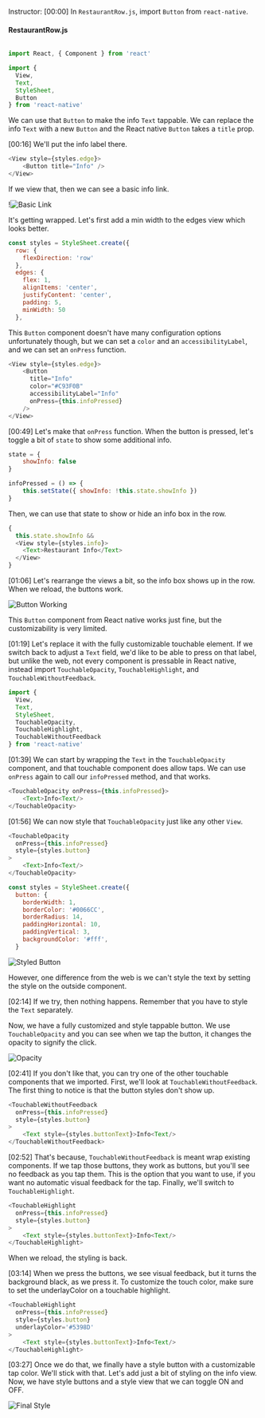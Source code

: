 Instructor: [00:00] In `RestaurantRow.js`, import `Button` from `react-native`. 

#### RestaurantRow.js
```javascript

import React, { Component } from 'react'

import {
  View,
  Text,
  StyleSheet,
  Button
} from 'react-native'

```
We can use that `Button` to make the info `Text` tappable. We can replace the info `Text` with a new `Button` and the React native `Button` takes a `title` prop.

[00:16] We'll put the info label there. 

```javascript
<View style={styles.edge}>
    <Button title="Info" />
</View>
```

If we view that, then we can see a basic info link. 

!![Basic Link](https://res.cloudinary.com/dg3gyk0gu/image/upload/v1549750455/transcript-images/react-native-make-a-touchable-button-in-react-native-basic-link.jpg)

It's getting wrapped. Let's first add a min width to the edges view which looks better. 

```javascript
const styles = StyleSheet.create({
  row: {
    flexDirection: 'row'
  },
  edges: {
    flex: 1,
    alignItems: 'center',
    justifyContent: 'center',
    padding: 5,
    minWidth: 50
  },
```

This `Button` component doesn't have many configuration options unfortunately though, but we can set a `color` and an `accessibilityLabel`, and we can set an `onPress` function.

```javascript
<View style={styles.edge}>
    <Button 
      title="Info" 
      color="#C93F0B"
      accessibilityLabel="Info"
      onPress={this.infoPressed}
    />
</View>
```

[00:49] Let's make that `onPress` function. When the button is pressed, let's toggle a bit of `state` to show some additional info. 

```javascript
state = {
    showInfo: false
}

infoPressed = () => {
    this.setState({ showInfo: !this.state.showInfo })
}
```

Then, we can use that state to show or hide an info box in the row.

```javascript
{
  this.state.showInfo &&
  <View style={styles.info}>
    <Text>Restaurant Info</Text>
  </View>
}
```

[01:06] Let's rearrange the views a bit, so the info box shows up in the row. When we reload, the buttons work. 

![Button Working](https://res.cloudinary.com/dg3gyk0gu/image/upload/v1549750462/transcript-images/react-native-make-a-touchable-button-in-react-native-button-working.jpg)

This `Button` component from React native works just fine, but the customizability is very limited.

[01:19] Let's replace it with the fully customizable touchable element. If we switch back to adjust a `Text` field, we'd like to be able to press on that label, but unlike the web, not every component is pressable in React native, instead import `TouchableOpacity`, `TouchableHighlight`, and `TouchableWithoutFeedback`.

```javascript
import {
  View,
  Text,
  StyleSheet,
  TouchableOpacity,
  TouchableHighlight,
  TouchableWithoutFeedback
} from 'react-native'
```

[01:39] We can start by wrapping the `Text` in the `TouchableOpacity` component, and that touchable component does allow taps. We can use `onPress` again to call our `infoPressed` method, and that works.

```javascript
<TouchableOpacity onPress={this.infoPressed}>
    <Text>Info<Text/>
</TouchableOpacity>
```

[01:56] We can now style that `TouchableOpacity` just like any other `View`. 

```javascript
<TouchableOpacity 
  onPress={this.infoPressed}
  style={styles.button}
>
    <Text>Info<Text/>
</TouchableOpacity>

const styles = StyleSheet.create({
  button: {
    borderWidth: 1,
    borderColor: '#0066CC',
    borderRadius: 14,
    paddingHorizontal: 10,
    paddingVertical: 3,
    backgroundColor: '#fff',
  }
```

![Styled Button](https://res.cloudinary.com/dg3gyk0gu/image/upload/v1549750460/transcript-images/react-native-make-a-touchable-button-in-react-native-styled-button.jpg)

However, one difference from the web is we can't style the text by setting the style on the outside component.

[02:14] If we try, then nothing happens. Remember that you have to style the `Text` separately. 

Now, we have a fully customized and style tappable button. We use `TouchableOpacity` and you can see when we tap the button, it changes the opacity to signify the click.

![Opacity](https://res.cloudinary.com/dg3gyk0gu/image/upload/v1549750456/transcript-images/react-native-make-a-touchable-button-in-react-native-opacity.jpg)

[02:41] If you don't like that, you can try one of the other touchable components that we imported. First, we'll look at `TouchableWithoutFeedback`. The first thing to notice is that the button styles don't show up.

```javascript
<TouchableWithoutFeedback 
  onPress={this.infoPressed}
  style={styles.button}
>
    <Text style={styles.buttonText}>Info<Text/>
</TouchableWithoutFeedback>
```

[02:52] That's because, `TouchableWithoutFeedback` is meant wrap existing components. If we tap those buttons, they work as buttons, but you'll see no feedback as you tap them. This is the option that you want to use, if you want no automatic visual feedback for the tap. Finally, we'll switch to `TouchableHighlight`. 

```javascript
<TouchableHighlight 
  onPress={this.infoPressed}
  style={styles.button}
>
    <Text style={styles.buttonText}>Info<Text/>
</TouchableHighlight>
```
When we reload, the styling is back.

[03:14] When we press the buttons, we see visual feedback, but it turns the background black, as we press it. To customize the touch color, make sure to set the underlayColor on a touchable highlight.

```javascript
<TouchableHighlight 
  onPress={this.infoPressed}
  style={styles.button}
  underlayColor='#5398D'
>
    <Text style={styles.buttonText}>Info<Text/>
</TouchableHighlight>
```

[03:27] Once we do that, we finally have a style button with a customizable tap color. We'll stick with that. Let's add just a bit of styling on the info view. Now, we have style buttons and a style view that we can toggle ON and OFF.

![Final Style](https://res.cloudinary.com/dg3gyk0gu/image/upload/v1549750461/transcript-images/react-native-make-a-touchable-button-in-react-native-final-style.jpg)